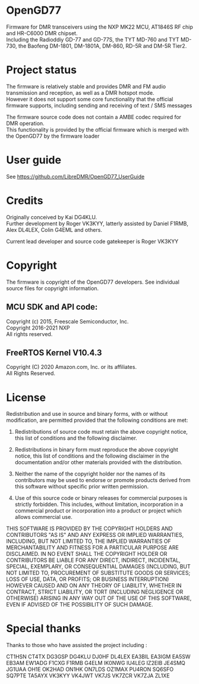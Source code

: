 # OpenGD77
Firmware for DMR transceivers using the NXP MK22 MCU, AT1846S RF chip and HR-C6000 DMR chipset.  
Including the Radioddiy GD-77 and GD-77S, the TYT MD-760 and TYT MD-730, the Baofeng DM-1801, DM-1801A, DM-860, RD-5R and DM-5R Tier2.

# Project status

The firmware is relatively stable and provides DMR and FM audio transmission and reception, as well as a DMR hotspot mode.  
However it does not support some core functionality that the official firmware supports, including sending and receiving of text / SMS messages

The firmware source code does not contain a AMBE codec required for DMR operation.  
This functionality is provided by the official firmware which is merged with the OpenGD77 by the firmware loader


# User guide

See https://github.com/LibreDMR/OpenGD77_UserGuide


# Credits
Originally conceived by Kai DG4KLU.  
Further development by Roger VK3KYY, latterly assisted by Daniel F1RMB, Alex DL4LEX, Colin G4EML and others.

Current lead developer and source code gatekeeper is Roger VK3KYY


# Copyright

 The firmware is copyright of the OpenGD77 developers. See individual source files for copyright information.

## MCU SDK and API code:   
   Copyright (c) 2015, Freescale Semiconductor, Inc.  
   Copyright 2016-2021 NXP  
   All rights reserved.
   
## FreeRTOS Kernel V10.4.3
   Copyright (C) 2020 Amazon.com, Inc. or its affiliates.  
   All Rights Reserved.


# License

Redistribution and use in source and binary forms, with or without modification, are permitted provided that the following conditions
are met:

1. Redistributions of source code must retain the above copyright notice, this list of conditions and the following disclaimer.

2. Redistributions in binary form must reproduce the above copyright notice, this list of conditions and the following disclaimer
   in the documentation and/or other materials provided with the distribution.

3. Neither the name of the copyright holder nor the names of its contributors may be used to endorse or promote products derived
   from this software without specific prior written permission.

4. Use of this source code or binary releases for commercial purposes is strictly forbidden. This includes, without limitation,
   incorporation in a commercial product or incorporation into a product or project which allows commercial use.

THIS SOFTWARE IS PROVIDED BY THE COPYRIGHT HOLDERS AND CONTRIBUTORS "AS IS" AND ANY EXPRESS OR IMPLIED WARRANTIES, INCLUDING, BUT NOT
LIMITED TO, THE IMPLIED WARRANTIES OF MERCHANTABILITY AND FITNESS FOR A PARTICULAR PURPOSE ARE DISCLAIMED. IN NO EVENT SHALL THE COPYRIGHT
HOLDER OR CONTRIBUTORS BE LIABLE FOR ANY DIRECT, INDIRECT, INCIDENTAL, SPECIAL, EXEMPLARY, OR CONSEQUENTIAL DAMAGES (INCLUDING, BUT NOT
LIMITED TO, PROCUREMENT OF SUBSTITUTE GOODS OR SERVICES; LOSS OF USE, DATA, OR PROFITS; OR BUSINESS INTERRUPTION) HOWEVER CAUSED AND ON
ANY THEORY OF LIABILITY, WHETHER IN CONTRACT, STRICT LIABILITY, OR TORT (INCLUDING NEGLIGENCE OR OTHERWISE) ARISING IN ANY WAY OUT OF THE
USE OF THIS SOFTWARE, EVEN IF ADVISED OF THE POSSIBILITY OF SUCH DAMAGE.


# Special thanks

Thanks to those who have assisted the project including :

CT1HSN
CT4TX 
DG3GSP
DG4KLU
DJ0HF
DL4LEX
EA3BIL
EA3IGM
EA5SW
EB3AM
EW1ADG
F1CXG
F1RMB
G4ELM
IK0NWG
IU4LEG
IZ2EIB
JE4SMQ
JG1UAA
OH1E
OK2HAD
ON1HK
ON7LDS
OZ1MAX
PU4RON
SQ6SFO
SQ7PTE
TA5AYX
VK3KYY
VK4JWT
VK7JS
VK7ZCR
VK7ZJA
ZL1XE
